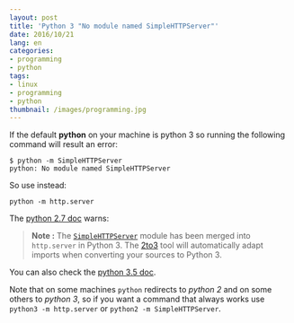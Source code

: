 ```yaml
---
layout: post
title: 'Python 3 "No module named SimpleHTTPServer"'
date: 2016/10/21
lang: en
categories:
- programming
- python
tags:
- linux
- programming
- python
thumbnail: /images/programming.jpg
---
```

If the default **python** on your machine is python 3 so running the following command will result an error:

```
$ python -m SimpleHTTPServer
python: No module named SimpleHTTPServer
```

So use instead:

```
python -m http.server
```

The [python 2.7 doc][py27doc] warns:
> **Note :** The [`SimpleHTTPServer`](https://docs.python.org/2/library/simplehttpserver.html#module-SimpleHTTPServer) module has been merged into `http.server` in Python 3. The [2to3](https://docs.python.org/2/glossary.html#term-2to3) tool will automatically adapt imports when converting your sources to Python 3.

You can also check the [python 3.5 doc][py35doc].

Note that on some machines `python` redirects to *python 2* and on some others to *python 3*, so if you want a command that always works use `python3 -m http.server` or `python2 -m SimpleHTTPServer`.

[py27doc]:https://docs.python.org/2/library/simplehttpserver.html
[py35doc]:https://docs.python.org/3.5/library/http.server.html
